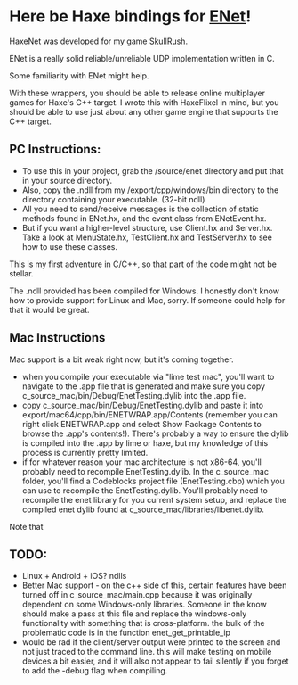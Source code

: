 # Here be Haxe bindings for [ENet](https://github.com/lsalzman/enet)!

HaxeNet was developed for my game [SkullRush](https://github.com/Ohmnivore/SkullRush).

ENet is a really solid reliable/unreliable UDP implementation written in C.

Some familiarity with ENet might help.

With these wrappers, you should be able to release online multiplayer games for Haxe's C++ target.
I wrote this with HaxeFlixel in mind, but you should be able to use just about any other game engine that supports the C++ target.

## PC Instructions:

* To use this in your project, grab the /source/enet directory and put that in your source directory.
* Also, copy the .ndll from my /export/cpp/windows/bin directory to the directory containing your executable. (32-bit ndll)
* All you need to send/receive messages is the collection of static methods found in ENet.hx, and the event class from ENetEvent.hx.
* But if you want a higher-level structure, use Client.hx and Server.hx. Take a look at MenuState.hx, TestClient.hx and TestServer.hx to see how to use these classes.

This is my first adventure in C/C++, so that part of the code might not be stellar.

The .ndll provided has been compiled for Windows. I honestly don't know how to provide support for Linux and Mac, sorry. If someone could help for that it would be great.

## Mac Instructions

Mac support is a bit weak right now, but it's coming together.

* when you compile your executable via "lime test mac", you'll want to navigate to the .app file that is generated and make sure you copy c_source_mac/bin/Debug/EnetTesting.dylib into the .app file.  
* copy c_source_mac/bin/Debug/EnetTesting.dylib and paste it into export/mac64/cpp/bin/ENETWRAP.app/Contents (remember you can right click ENETWRAP.app and select Show Package Contents to browse the .app's contents!). There's probably a way to ensure the dylib is compiled into the .app by lime or haxe, but my knowledge of this process is currently pretty limited.
* if for whatever reason your mac architecture is not x86-64, you'll probably need to recompile EnetTesting.dylib. In the c_source_mac folder, you'll find a Codeblocks project file (EnetTesting.cbp) which you can use to recompile the EnetTesting.dylib.  You'll probably need to recompile the enet library for you current system setup, and replace the compiled enet dylib found at c_source_mac/libraries/libenet.dylib.

Note that 

## TODO:
* Linux + Android + iOS? ndlls
* Better Mac support - on the c++ side of this, certain features have been turned off in c_source_mac/main.cpp because it was originally dependent on some Windows-only libraries. Someone in the know should make a pass at this file and replace the windows-only functionality with something that is cross-platform. the bulk of the problematic code is in the function enet_get_printable_ip
* would be rad if the client/server output were printed to the screen and not just traced to the command line.  this will make testing on mobile devices a bit easier, and it will also not appear to fail silently if you forget to add the -debug flag when compiling.
